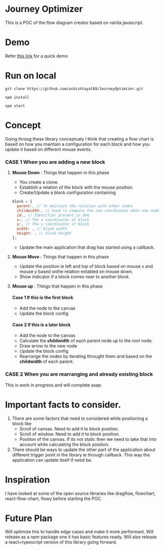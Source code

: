 # Journey Optimizer

This is a POC of the flow diagram creator based on vanila javascript.

# Demo

Refer [this link](https://journey-optimizer.herokuapp.com/) for a quick demo

# Run on local

```npm
git clone https://github.com/ashishtayal89/JourneyOptimizer.git

npm install

npm start
```

# Concept

Going throug these library conceptualy I think that creating a flow chart is based on how you maintain a configuration for each block and how you update it based on different mouse events.

### CASE 1 When you are adding a new block

1. **Mouse Down** : Things that happen in this phase

   - You create a clone.
   - Establish a relation of the block with the mouse position.
   - Create/Update a block configuration containing

   ```javascript
   block = {
     parent:, // To maintain the relation with other nodes
     childwidth:, // Used to compute the new coordinates when now node is added
     id:, // Identifier present in dom
     x:, // The x coordinates of block
     y:, // The y coordinates of block
     width: , // block width
     height: , // block height
   };
   ```

   - Update the main application that drag has started using a callback.

2. **Mouse Move** : Things that happen in this phase

   - Update the position ie left and top of block based on mouse x and mouse y based onthe relation extabled on mouse down.
   - Show indicator if a block comes near to another block.

3. **Mouse up** : Things that happen in this phase

   #### Case 1 If this is the first block

   - Add the node to the canvas
   - Update the block config

   #### Case 2 If this is a later block

   - Add the node to the canvas
   - Calculate the **childwidth** of each parent node up to the root node.
   - Draw arrow to the new node
   - Update the block config
   - Rearrange the nodes by iterating throught them and based on the **childwidth** of each parent.

### CASE 2 When you are rearranging and already existing block

This is work in progress and will complete asap.

# Important facts to consider.

1. There are some factors that need to considered while positioning a block like
   - Scroll of canvas. Need to add it to block position.
   - Scroll of window. Need to add it to block position.
   - Position of the canvas. If its not static then we need to take that into account while calculating the block position.
2. There should be ways to update the other part of the application about different trigger point in the library ie through callback. This way the application can update itself if need be.

# Inspiration

I have looked at some of the open source libraries like dragflow, flowchart, react-flow-chart, flowy before starting the POC.

# Future Plan

Will optimize this to handle edge cases and make it more performant. Will release as a npm package one it has basic features ready.
Will also release a react+typescript version of this library going forward.
